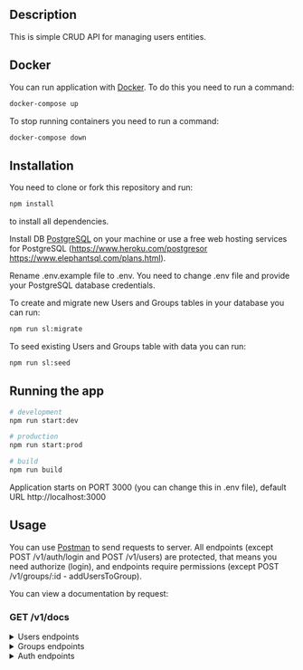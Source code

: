 ## Description

This is simple CRUD API for managing users entities.

## Docker

You can run application with [Docker](https://www.docker.com/). To do this you need to run a command:
```bash
docker-compose up
```

To stop running containers you need to run a command:
```bash
docker-compose down
```

## Installation

You need to clone or fork this repository and run:

```bash
npm install
```

to install all dependencies.

Install DB [PostgreSQL](https://www.postgresql.org/) on your machine or use a free web hosting services for PostgreSQL (https://www.heroku.com/postgresor https://www.elephantsql.com/plans.html).

Rename .env.example file to .env. You need to change .env file and provide your PostgreSQL database credentials.

To create and migrate new Users and Groups tables in your database you can run:

```bash
npm run sl:migrate
```

To seed existing Users and Groups table with data you can run:

```bash
npm run sl:seed
```

## Running the app

```bash
# development
npm run start:dev

# production
npm run start:prod

# build
npm run build
```

Application starts on PORT 3000 (you can change this in .env file), default URL http://localhost:3000

## Usage

You can use [Postman](https://www.postman.com/) to send requests to server. All endpoints (except POST /v1/auth/login and POST /v1/users) are protected, that means you need authorize (login), and endpoints require permissions (except POST /v1/groups/:id - addUsersToGroup).

You can view a documentation by request:

### GET /v1/docs

<details>
<summary>Users endpoints</summary>

### GET /v1/users/:id

Get user by id. Where :id is user ID in uuid v4 format. Require 'READ' permission. Response example:

```json
{
  "login": "sergeyserzhan",
  "age": 25,
  "id": "f7d16881-106b-420b-9b5e-d95649603884",
  "groups": [
    {
      "name": "admin",
      "permissions": ["READ", "WRITE", "DELETE", "UPLOAD_FILES"],
      "id": "f7d16881-106b-420b-9b5e-d95649603884"
    }
  ]
}
```

### POST /v1/users

Create user. Request should contain body in JSON format:

```json
{
  "login": "sergeyserzhan",
  "password": "12345678sergey",
  "age": 25
}
```

Response example:

```json
{
  "login": "sergeyserzhan",
  "age": 25,
  "id": "f7d16881-106b-420b-9b5e-d95649603884"
}
```

### PUT /v1/users/:id

Update existing user by id. Where :id is user ID in uuid v4 format. Request should contain body in JSON format. Require 'WRITE' permission. Request body example:

```json
{
  "login": "sergeyserzhan",
  "password": "12345678sergey",
  "age": 25
}
```

Response example:

```json
{
  "login": "sergeyserzhan",
  "age": 25,
  "id": "f7d16881-106b-420b-9b5e-d95649603884"
}
```

### GET /v1/users?search=:searchString&limit=:limitNum

Get array of users which login contain search string. :searchString this is string to search, limit is length of response array. Require 'READ' permission.
Response example:

```json
[
  {
    "login": "sergeyserzhan",
    "age": 25,
    "id": "f7d16881-106b-420b-9b5e-d95649603884",
    "groups": [
      {
        "name": "admin",
        "permissions": ["READ", "WRITE", "DELETE", "UPLOAD_FILES"],
        "id": "f7d16881-106b-420b-9b5e-d95649603884"
      }
    ]
  },
  {
    "login": "serzhansergey",
    "age": 25,
    "id": "dd9d4f33-39ba-44e9-a3c4-4c988e0bf76e",
    "groups": [
      {
        "name": "admin",
        "permissions": ["READ", "WRITE", "DELETE", "UPLOAD_FILES"],
        "id": "f7d16881-106b-420b-9b5e-d95649603884"
      }
    ]
  }
]
```

### DELETE /v1/users/:id

Delete user by id. Where :id is user ID in uuid v4 format. Require 'DELETE' permission. Response with 204 status code No-Content.

</details>

<details>
<summary>Groups endpoints</summary>

### GET /v1/groups/:id

Get group by id. Where :id is group ID in uuid v4 format. Require 'READ' permission. Response example:

```json
{
  "name": "admin",
  "permissions": ["READ", "WRITE", "DELETE", "UPLOAD_FILES"],
  "id": "f7d16881-106b-420b-9b5e-d95649603884",
  "users": [
    {
      "login": "sergeyserzhan",
      "age": 25,
      "id": "f7d16881-106b-420b-9b5e-d95649603884"
    }
  ]
}
```

### GET /v1/groups

Get all groups. Require 'READ' permission. Response example:

```json
[
  {
    "name": "admin",
    "permissions": ["READ", "WRITE", "DELETE", "UPLOAD_FILES"],
    "id": "f7d16881-106b-420b-9b5e-d95649603884",
    "users": [
      {
        "login": "sergeyserzhan",
        "age": 25,
        "id": "f7d16881-106b-420b-9b5e-d95649603884"
      }
    ]
  },
  {
    "name": "user",
    "permissions": ["READ", "WRITE"],
    "id": "dd9d4f33-39ba-44e9-a3c4-4c988e0bf76e",
    "users": [
      {
        "login": "sergeyserzhan",
        "age": 25,
        "id": "f7d16881-106b-420b-9b5e-d95649603884"
      }
    ]
  }
]
```

### POST /v1/groups

Create group. Request should contain body in JSON format:

```json
{
  "name": "admin",
  "permissions": ["READ", "WRITE", "DELETE", "UPLOAD_FILES"]
}
```

Response example:

```json
{
  "name": "admin",
  "permissions": ["READ", "WRITE", "DELETE", "UPLOAD_FILES"],
  "id": "f7d16881-106b-420b-9b5e-d95649603884"
}
```

### PUT /v1/groups/:id

Update existing user by id. Where :id is group ID in uuid v4 format. Request should contain body in JSON format, where all fields are optional. Require 'WRITE' permission. Request body example:

```json
{
  "name": "admin",
  "permissions": ["READ", "WRITE", "DELETE", "UPLOAD_FILES"]
}
```

Response example:

```json
{
  "name": "admin",
  "permissions": ["READ", "WRITE", "DELETE", "UPLOAD_FILES"],
  "id": "f7d16881-106b-420b-9b5e-d95649603884"
}
```

### DELETE /v1/groups/:id

Delete group by id. Where :id is group ID in uuid v4 format. Require 'DELETE' permission. Response with 204 status code No-Content.

### POST /v1/groups/:id

Add users to group. Where :id is group ID in uuid v4 format. Request should contain body in JSON format. Request body example:

```json
{
  "userIds": [
    "109156be-c4fb-41ea-b1b4-efe1671c5836",
    "1b9d6bcd-bbfd-4b2d-9b5d-ab8dfbbd4bed"
  ]
}
```

Response example:

```json
{
  "name": "admin",
  "permissions": ["READ", "WRITE", "DELETE", "UPLOAD_FILES"],
  "id": "f7d16881-106b-420b-9b5e-d95649603884",
  "users": [
    {
      "login": "sergeyserzhan",
      "age": 25,
      "id": "f7d16881-106b-420b-9b5e-d95649603884"
    }
  ]
}
```

</details>

<details>
<summary>Auth endpoints</summary>

### POST /v1/auth/login

Login user. Request should contain body in JSON format. Request body example:

```json
{
    "login": "sergeyserzhan",
    "password": "12345678qwe"
}
```

Response example: 
```json
{
    "token": "eyJhbGciOiJIUzI1NiIsInR5cCI6IkpXVCJ9.eyJzdWIiOiI5YjFkZWI0ZC0zYjdkLTRiYWQtOWJkZC0yYjBkN2IzZGNiNmQiLCJpYXQiOjE1MTYyMzkwMjJ9.A7RPWdhfOusPgTTbdZSskLRezAHR4yDzoa2Enyxhwlc"
}
```

</details>
